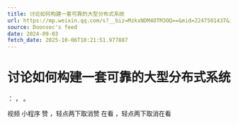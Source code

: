 ```yaml
---
title: 讨论如何构建一套可靠的大型分布式系统
url: https://mp.weixin.qq.com/s?__biz=MzkxNDM4OTM3OQ==&mid=2247501437&idx=5&sn=ba98756d44394068424ac0089400083f
source: Doonsec's feed
date: 2024-09-03
fetch_date: 2025-10-06T18:21:51.977887
---
```


# 讨论如何构建一套可靠的大型分布式系统

：
，
。

视频
小程序
赞
，轻点两下取消赞
在看
，轻点两下取消在看